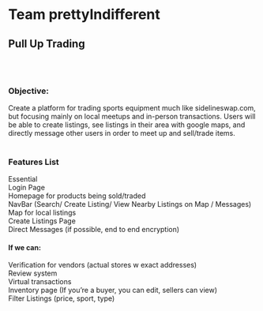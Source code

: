# Team prettyIndifferent
## Pull Up Trading <br><br><br>
### Objective: 
Create a platform for trading sports equipment much like sidelineswap.com, but focusing mainly on local meetups and in-person transactions. Users will be able to create listings, see listings in their area with google maps, and directly message other users in order to meet up and sell/trade items.
<br><br>
### Features List
Essential <br>
Login Page <br>
Homepage for products being sold/traded <br>
NavBar (Search/ Create Listing/ View Nearby Listings on Map / Messages) <br>
Map for local listings <br>
Create Listings Page <br>
Direct Messages (if possible, end to end encryption) <br>

#### If we can:
Verification for vendors (actual stores w exact addresses) <br> 
Review system <br>
Virtual transactions <br>
Inventory page (If you’re a buyer, you can edit, sellers can view) <br>
Filter Listings (price, sport, type) <br>

